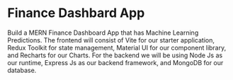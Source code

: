 # Finance Dashbard App

Build a MERN Finance Dashboard App that has Machine Learning Predictions. The frontend will consist of Vite for our starter application, Redux Toolkit for state management, Material UI for our component library, and Recharts for our Charts. For the backend we will be using Node Js as our runtime, Express Js as our backend framework, and MongoDB for our database.
